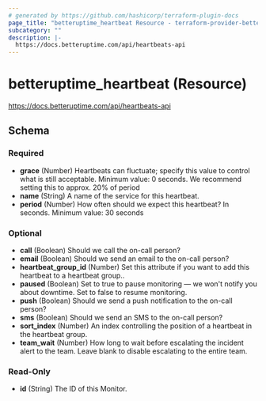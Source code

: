```yaml
---
# generated by https://github.com/hashicorp/terraform-plugin-docs
page_title: "betteruptime_heartbeat Resource - terraform-provider-betteruptime"
subcategory: ""
description: |-
  https://docs.betteruptime.com/api/heartbeats-api
---
```


# betteruptime_heartbeat (Resource)

https://docs.betteruptime.com/api/heartbeats-api



<!-- schema generated by tfplugindocs -->
## Schema

### Required

- **grace** (Number) Heartbeats can fluctuate; specify this value to control what is still acceptable. Minimum value: 0 seconds. We recommend setting this to approx. 20% of period
- **name** (String) A name of the service for this heartbeat.
- **period** (Number) How often should we expect this heartbeat? In seconds. Minimum value: 30 seconds

### Optional

- **call** (Boolean) Should we call the on-call person?
- **email** (Boolean) Should we send an email to the on-call person?
- **heartbeat_group_id** (Number) Set this attribute if you want to add this heartbeat to a heartbeat group..
- **paused** (Boolean) Set to true to pause monitoring — we won't notify you about downtime. Set to false to resume monitoring.
- **push** (Boolean) Should we send a push notification to the on-call person?
- **sms** (Boolean) Should we send an SMS to the on-call person?
- **sort_index** (Number) An index controlling the position of a heartbeat in the heartbeat group.
- **team_wait** (Number) How long to wait before escalating the incident alert to the team. Leave blank to disable escalating to the entire team.

### Read-Only

- **id** (String) The ID of this Monitor.


